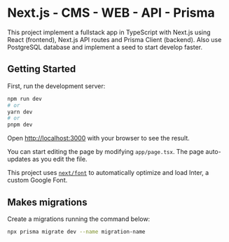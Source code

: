 # Next.js - CMS - WEB - API - Prisma

This project implement a fullstack app in TypeScript with Next.js using React (frontend), Next.js API routes and Prisma Client (backend). Also use PostgreSQL database and implement a seed to start develop faster. 

## Getting Started

First, run the development server:

```bash
npm run dev
# or
yarn dev
# or
pnpm dev
```

Open [http://localhost:3000](http://localhost:3000) with your browser to see the result.

You can start editing the page by modifying `app/page.tsx`. The page auto-updates as you edit the file.

This project uses [`next/font`](https://nextjs.org/docs/basic-features/font-optimization) to automatically optimize and load Inter, a custom Google Font.


## Makes migrations

Create a migrations running the command below:

```bash
npx prisma migrate dev --name migration-name
```
